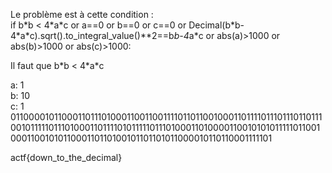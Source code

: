 Le problème est à cette condition : <br />
if b\*b < 4\*a\*c or a==0 or b==0 or c==0 or Decimal(b\*b-4\*a\*c).sqrt().to_integral_value()**2==b*b-4*a*c or abs(a)>1000 or abs(b)>1000 or abs(c)>1000:

Il faut que b\*b < 4\*a\*c <br />

a: 1 <br />
b: 10 <br />
c: 1 <br />
01100001011000110111010001100110011110110110010001101111011101110110111001011111011101000110111101011111011101000110100001100101010111110110010001100101011000110110100101101101011000010110110001111101 <br />


actf{down_to_the_decimal}
